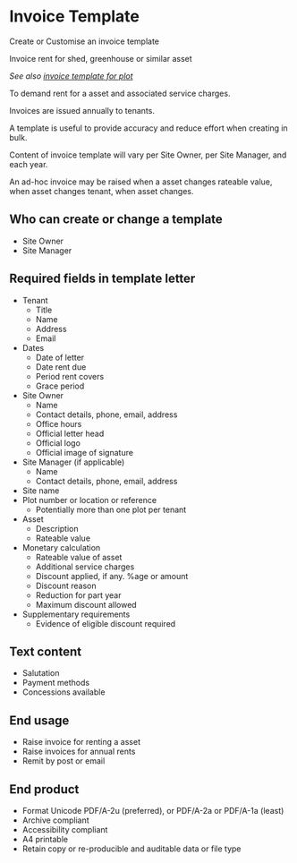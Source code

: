 # Invoice Template

Create or Customise an invoice template

Invoice rent for shed, greenhouse or similar asset

_See also [invoice template for plot](case-invoice-template-plot.md)_

To demand rent for a asset and associated service charges.

Invoices are issued annually to tenants.

A template is useful to provide accuracy and reduce effort when creating in bulk.

Content of invoice template will vary per Site Owner, per Site Manager, and each year.

An ad-hoc invoice may be raised when a asset changes rateable value, when asset changes tenant, when asset changes.

## Who can create or change a template
- Site Owner
- Site Manager

## Required fields in template letter
- Tenant
    - Title
    - Name
    - Address
    - Email
- Dates
    - Date of letter
    - Date rent due
    - Period rent covers
    - Grace period
- Site Owner
    - Name
    - Contact details, phone, email, address
    - Office hours
    - Official letter head
    - Official logo
    - Official image of signature
- Site Manager (if applicable)
    - Name
    - Contact details, phone, email, address
- Site name
- Plot number or location or reference
    - Potentially more than one plot per tenant
- Asset
    - Description
    - Rateable value
- Monetary calculation
    - Rateable value of asset
    - Additional service charges
    - Discount applied, if any. %age or amount
    - Discount reason
    - Reduction for part year
    - Maximum discount allowed
- Supplementary requirements
    - Evidence of eligible discount required

## Text content
- Salutation
- Payment methods
- Concessions available

## End usage
- Raise invoice for renting a asset
- Raise invoices for annual rents
- Remit by post or email

## End product
- Format Unicode PDF/A-2u (preferred), or PDF/A-2a or PDF/A-1a (least)
- Archive compliant
- Accessibility compliant
- A4 printable
- Retain copy or re-producible and auditable data or file type
